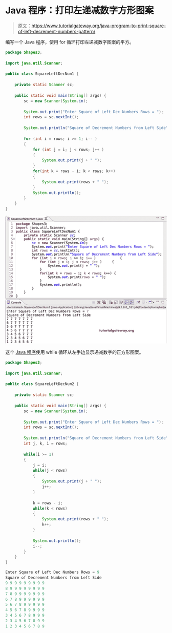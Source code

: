 # Java 程序：打印左递减数字方形图案

> 原文：<https://www.tutorialgateway.org/java-program-to-print-square-of-left-decrement-numbers-pattern/>

编写一个 Java 程序，使用 for 循环打印左递减数字图案的平方。

```java
package Shapes3;

import java.util.Scanner;

public class SquareLeftDecNum1 {

	private static Scanner sc;

	public static void main(String[] args) {
		sc = new Scanner(System.in);

		System.out.print("Enter Square of Left Dec Numbers Rows = ");
		int rows = sc.nextInt();

		System.out.println("Square of Decrement Numbers from Left Side");

		for (int i = rows; i >= 1; i-- ) 
		{
			for (int j = i; j < rows; j++ ) 
			{
				System.out.print(j + " ");
			}
			for(int k = rows - i; k < rows; k++) 
			{
				System.out.print(rows + " ");
			}
			System.out.println();
		}
	}
}
```

![Java Program to Print Square of Left Decrement Numbers Pattern](img/ff4a159c2c4dbf7d9449e1f49986ef1f.png)

这个 [Java 程序](https://www.tutorialgateway.org/learn-java-programs/)使用 while 循环从左手边显示递减数字的正方形图案。

```java
package Shapes3;

import java.util.Scanner;

public class SquareLeftDecNum2 {

	private static Scanner sc;

	public static void main(String[] args) {
		sc = new Scanner(System.in);

		System.out.print("Enter Square of Left Dec Numbers Rows = ");
		int rows = sc.nextInt();

		System.out.println("Square of Decrement Numbers from Left Side");
		int j, k, i = rows; 

		while(i >= 1) 
		{
			j = i; 
			while(j < rows) 
			{
				System.out.print(j + " ");
				j++;
			}

			k = rows - i;
			while(k < rows) 
			{
				System.out.print(rows + " ");
				k++;
			}

			System.out.println();
			i--;
		}
	}
}
```

```java
Enter Square of Left Dec Numbers Rows = 9
Square of Decrement Numbers from Left Side
9 9 9 9 9 9 9 9 9 
8 9 9 9 9 9 9 9 9 
7 8 9 9 9 9 9 9 9 
6 7 8 9 9 9 9 9 9 
5 6 7 8 9 9 9 9 9 
4 5 6 7 8 9 9 9 9 
3 4 5 6 7 8 9 9 9 
2 3 4 5 6 7 8 9 9 
1 2 3 4 5 6 7 8 9 
```